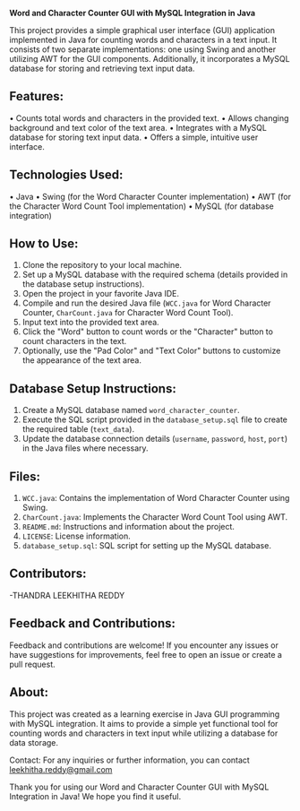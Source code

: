 **Word and Character Counter GUI with MySQL Integration in Java**

This project provides a simple graphical user interface (GUI) application implemented in Java for counting words and characters in a text input. It consists of two separate implementations: one using Swing and another utilizing AWT for the GUI components. Additionally, it incorporates a MySQL database for storing and retrieving text input data.

## Features:
•	Counts total words and characters in the provided text.
•	Allows changing background and text color of the text area.
•	Integrates with a MySQL database for storing text input data.
•	Offers a simple, intuitive user interface.

## Technologies Used:
•	Java
•	Swing (for the Word Character Counter implementation)
•	AWT (for the Character Word Count Tool implementation)
•	MySQL (for database integration)

## How to Use:
1. Clone the repository to your local machine.
2. Set up a MySQL database with the required schema (details provided in the database setup instructions).
3. Open the project in your favorite Java IDE.
4. Compile and run the desired Java file (`WCC.java` for Word Character Counter, `CharCount.java` for Character Word Count Tool).
5. Input text into the provided text area.
6. Click the "Word" button to count words or the "Character" button to count characters in the text.
7. Optionally, use the "Pad Color" and "Text Color" buttons to customize the appearance of the text area.

## Database Setup Instructions:
1. Create a MySQL database named `word_character_counter`.
2. Execute the SQL script provided in the `database_setup.sql` file to create the required table (`text_data`).
3. Update the database connection details (`username`, `password`, `host`, `port`) in the Java files where necessary.

## Files:
1. `WCC.java`: Contains the implementation of Word Character Counter using Swing.
2. `CharCount.java`: Implements the Character Word Count Tool using AWT.
3. `README.md`: Instructions and information about the project.
4. `LICENSE`: License information.
5. `database_setup.sql`: SQL script for setting up the MySQL database.

## Contributors:
-THANDRA LEEKHITHA REDDY 

## Feedback and Contributions:
Feedback and contributions are welcome! If you encounter any issues or have suggestions for improvements, feel free to open an issue or create a pull request.

## About:
This project was created as a learning exercise in Java GUI programming with MySQL integration. It aims to provide a simple yet functional tool for counting words and characters in text input while utilizing a database for data storage.

Contact:
For any inquiries or further information, you can contact leekhitha.reddy@gmail.com

Thank you for using our Word and Character Counter GUI with MySQL Integration in Java! We hope you find it useful.
